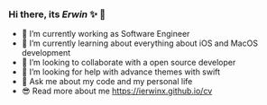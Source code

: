 ### Hi there, its _Erwin_ ✨ 👋

- 🔭  I’m currently working as Software Engineer
- 🌱  I’m currently learning about everything about iOS and MacOS development
- 👯  I’m looking to collaborate with a open source developer
- 🤔  I’m looking for help with advance themes with swift
- 💬  Ask me about my code and my personal life
- 😎  Read more about me https://ierwinx.github.io/cv
